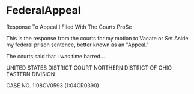 # FederalAppeal
Response To Appeal I Filed With The Courts ProSe

This is the response from the courts for my motion to Vacate or
Set Aside my federal prison sentence, better known as an "Appeal."

The courts said that I was time barred...

UNITED STATES DISTRICT COURT
NORTHERN DISTRICT OF OHIO
EASTERN DIVISION

CASE NO. 1:08CV0593
(1:04CR0390)

